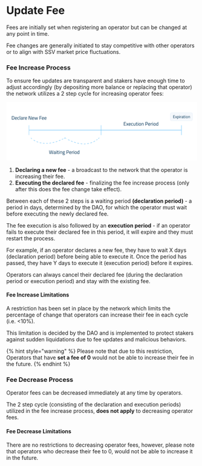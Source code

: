 # Update Fee

Fees are initially set when registering an operator but can be changed at any point in time.

Fee changes are generally initiated to stay competitive with other operators or to align with SSV market price fluctuations.

### Fee Increase Process <a href="#_9qsadenkrwqm" id="_9qsadenkrwqm"></a>

To ensure fee updates are transparent and stakers have enough time to adjust accordingly (by depositing more balance or replacing that operator) the network utilizes a 2 step cycle for increasing operator fees:

![Operator fee update cycle](../../.gitbook/assets/0.png)

1. **Declaring a new fee** - a broadcast to the network that the operator is increasing their fee.
2. **Executing the declared fee** - finalizing the fee increase process (only after this does the fee change take effect).

Between each of these 2 steps is a waiting period **(declaration period)** - a period in days, determined by the DAO, for which the operator must wait before executing the newly declared fee.

The fee execution is also followed by an **execution period** - if an operator fails to execute their declared fee in this period, it will expire and they must restart the process.

For example, if an operator declares a new fee, they have to wait X days (declaration period) before being able to execute it. Once the period has passed, they have Y days to execute it (execution period) before it expires.

Operators can always cancel their declared fee (during the declaration period or execution period) and stay with the existing fee.

#### Fee Increase Limitations <a href="#_nn1qsdauoghf" id="_nn1qsdauoghf"></a>

A restriction has been set in place by the network which limits the percentage of change that operators can increase their fee in each cycle (i.e. <10%).

This limitation is decided by the DAO and is implemented to protect stakers against sudden liquidations due to fee updates and malicious behaviors.

{% hint style="warning" %}
Please note that due to this restriction, Operators that have **set a fee of 0** would not be able to increase their fee in the future.
{% endhint %}

### Fee Decrease Process <a href="#_di2sf5r716nr" id="_di2sf5r716nr"></a>

Operator fees can be decreased immediately at any time by operators.

The 2 step cycle (consisting of the declaration and execution periods) utilized in the fee increase process, **does not apply** to decreasing operator fees.

#### Fee Decrease Limitations <a href="#_21i98nc77ran" id="_21i98nc77ran"></a>

There are no restrictions to decreasing operator fees, however, please note that operators who decrease their fee to 0, would not be able to increase it in the future.

